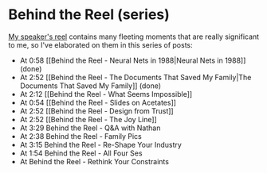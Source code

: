 # Behind the Reel (series)

[My speaker's reel](https://vimeo.com/1006299404?share=copy) contains many fleeting moments that are really significant to me, so I've elaborated on them in this series of posts: 

- At 0:58 [[Behind the Reel - Neural Nets in 1988|Neural Nets in 1988]] (done) 
- At 2:52 [[Behind the Reel - The Documents That Saved My Family|The Documents That Saved My Family]] (done) 
- At 2:12 [[Behind the Reel - What Seems Impossible]] 
- At 0:54 [[Behind the Reel - Slides on Acetates]] 
- At 2:52 [[Behind the Reel - Design from Trust]] 
- At 2:52 [[Behind the Reel - The Joy Line]] 
- At 3:29 Behind the Reel - Q&A with Nathan 
- At 2:38 Behind the Reel - Family Pics 
- At 3:15 Behind the Reel - Re-Shape Your Industry 
- At 1:54 Behind the Reel - All Four Ses 
- At Behind the Reel - Rethink Your Constraints 

